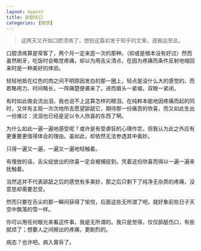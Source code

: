 ```yaml
---
layout: mypost
title: 舔舐伤口
categories: [随想]
---
```


> 这两天又开始口腔溃疡了，想到这篇初发于知乎的文章，遂搬运至此。

口腔溃疡算是常客了，两个月一定来逛一次的那种。（抑或是根本没有好过）然而虽然刷牙，吃饭时会略觉疼痛，却以为用舌尖清点，在因为疼痛而条件反射地缩回来时是一种美好的体验。

轻轻地抵在红色的肉之间不明原因发白的那一圈上，轻点是没什么大的感觉的，而若略用力、时间略长，一阵痛楚便袭来了。进而眉头一紧缩，双眼一紧闭。

有时如此做会流出泪，我也说不上这算怎样的眼泪。在纯粹本能地因疼痛而起的同时，又伴有主观一次次地所去愿望舔舐它，期待那一份痛苦的欣喜，而又如此生出一份难过：流泪也已经是足以令人欣喜的东西了啊。

为什么如此一遍一遍地感受呢？或许是有受虐狂的心理作祟，但我认为此之外应有更重要更值得体会的理由。虽如此，却依然无法参透其中奥妙。

只得一遍又一遍，一遍又一遍地轻触着。

有慢放的话，舌尖绽放出的欣喜一定会被捕捉到。凭着这份欣喜而得以一遍一遍来抚触着。

当然这并不代表舔舐之后的感觉有多美妙，那之后只剩下了纯净无杂质的疼痛，没意思却需要忍受。

然而只要在舌尖的那一瞬间获得了愉悦，后面这些无所谓了吧。就好象前些日子天空中飘落的雪一样。

你可以用任何眼光来看这件事，我是无所谓的。我只是觉得，仅仅舔舐伤口，有些腻烦了；想要人之间擦出的疼痛，更剧烈的。

病态？也许吧。病入膏肓了。